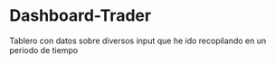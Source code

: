 # Dashboard-Trader
Tablero con datos sobre diversos input que he ido recopilando en un periodo de tiempo
